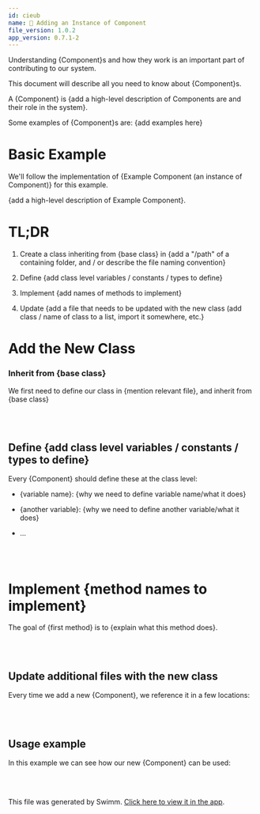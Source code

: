 ```yaml
---
id: cieub
name: 🔘 Adding an Instance of Component
file_version: 1.0.2
app_version: 0.7.1-2
---
```


Understanding {Component}s and how they work is an important part of contributing to our system.

This document will describe all you need to know about {Component}s.

A {Component} is {add a high-level description of Components are and their role in the system}.

Some examples of {Component}s are: {add examples here}

# Basic Example

We'll follow the implementation of {Example Component (an instance of Component)} for this example.

{add a high-level description of Example Component}.

# TL;DR

1.  Create a class inheriting from {base class} in {add a "/path" of a containing folder, and / or describe the file naming convention}

2.  Define {add class level variables / constants / types to define}

3.  Implement {add names of methods to implement}

4.  Update {add a file that needs to be updated with the new class (add class / name of class to a list, import it somewhere, etc.}


# Add the New Class

### Inherit from {base class}

We first need to define our class in {mention relevant file}, and inherit from {base class}

<br/>



<br/>

## Define {add class level variables / constants / types to define}

Every {Component} should define these at the class level:

*   {variable name}: {why we need to define variable name/what it does}

*   {another variable}: {why we need to define another variable/what it does}

*   ...

<br/>



<br/>

# Implement {method names to implement}

The goal of {first method} is to {explain what this method does}.

<br/>



<br/>

## **Update additional files with the new class**

Every time we add a new {Component}, we reference it in a few locations:

<br/>



<br/>

## Usage example

In this example we can see how our new {Component} can be used:

<br/>



<br/>

This file was generated by Swimm. [Click here to view it in the app](http://localhost:5000/repos/Z2l0aHViJTNBJTNBc3Rva2Utd2VhdGhlciUzQSUzQUFkZGllQ29oZW4=/docs/cieub).